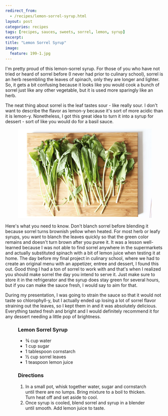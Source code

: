 ```yaml
---
redirect_from: 
  - /recipes/lemon-sorrel-syrup.html
layout: post
categories: recipes
tags: [recipes, sauces, sweets, sorrel, lemon, syrup]
excerpt: 
title: "Lemon Sorrel Syrup"
image:
  feature: 199-1.jpg
---
```


I'm pretty proud of this lemon-sorrel syrup.  For those of you who have not tried or heard of sorrel before (I never had prior to culinary school), sorrel is an herb resembling the leaves of spinach, only they are longer and lighter. So, it gets a bit confusing because it looks like you would cook a bunch of sorrel just like any other vegetable, but it is used more sparingly like an herb.

The neat thing about sorrel is the leaf tastes sour - like really sour.  I don't want to describe the flavor as lemon-y because it's sort of more acidic than it is lemon-y.  Nonetheless, I got this great idea to turn it into a syrup for dessert - sort of like you would do for a basil sauce.

<figure>
    <img src="/images/199-2.jpg">
</figure>

Here's what you need to know.  Don't blanch sorrel before blending it because sorrel turns brownish yellow when heated.  For most herb or leafy syrups, you want to blanch the leaves quickly so that the green color remains and doesn't turn brown after you puree it.  It was a lesson well-learned because I was not able to find sorrel anywhere in the supermarkets and actually substituted spinach with a bit of lemon juice when testing it at home.  The day before my final project in culinary school, where we had to create an original menu with an appetizer, entree and dessert, I found this out.  Good thing I had a ton of sorrel to work with and that's when I realized you should make sorrel the day you intend to serve it.  Just make sure to store it in the refrigerator and the syrup does stay green for several hours, but if you can make the sauce fresh, I would say to aim for that.

During my presentation, I was going to strain the sauce so that it would not taste so chlorophyll-y, but I actually ended up losing a lot of sorrel flavor straining out the leaves, so I kept them in and it was absolutely delicious.  Everything tasted fresh and bright and I would definitely recommend it for any dessert needing a little pop of brightness. 

<figure class="ingredients" markdown="1">

### Lemon Sorrel Syrup

- ¾ cup water
- 1 cup sugar
- 1 tablespoon cornstarch
- ½ cup sorrel leaves
- 1 teaspoon lemon juice

</figure>
<figure class="directions" markdown="1">

### Directions

1. In a small pot, whisk together water, sugar and cornstarch until there are no lumps.  Bring mixture to a boil to thicken.  Turn heat off and set aside to cool.
2. Once syrup is cooled, blend sorrel and syrup in a blender until smooth.  Add lemon juice to taste.

</figure>
